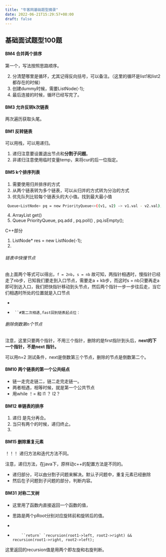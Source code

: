 ```yaml
---
title: "牛客网基础题型摘录"
date: 2022-06-21T15:29:57+08:00
draft: false
---
```


## 基础面试题型100题

#### BM4 合并两个排序

第一个，写法按照思路顺序。

2. 分清楚哪里是循环，尤其记得反向括号，可以备注。（这里的循环是list1和list2 都存在的时候）
3. 创建dummy时候，需要ListNode(-1);
4. 最后连接的时候，循环已经写完了。

#### BM3 允许反转k次链表

两次遍历获取头尾。

#### BM1 反转链表

可以用栈，可以用递归。

1. 递归注意要设置退出节点和**分割子问题**。
2.  非递归注意使用临时变量temp，来将cur的后一位指定。

#### BM5 k个排序列表

1. 需要使用归并排序的方式
2. 从两个链表转为多个链表，可以从归并的方式转为分治的方式
3. 优先队列比较每个链表头的大小值。找到最大最小值

```Bash
 Queue<ListNode> pq = new PriorityQueue<>((v1, v2) -> v1.val - v2.val);
```

4. ArrayList  get()
5. Queue<ListNode> PriorityQueue, pq.add , pq.poll() , pq.isEmpty();

C++部分

1. ListNode* res = new ListNode(-1);
2. 

######  链表中快慢节点

由上面两个等式可以得出，`f = 2nb`，`s = nb`
故可知，两指针相遇时，慢指针已经走了nb步，已知我们要走到入口节点，需要走a + kb步，而这时s = nb只要再走a即可到达入口，我们把快指针移动到头节点，然后两个指针一步一步往后走，当它们相遇时所处的位置就是入口节点

+ 

+ ```
   ``#第二次相遇,fast回到链表起点位：
  ```

###### 删除倒数第n个节点

注意，这里只要两个指针，不用三个指针，删除的是first指针到头后，**next的下一个指针，不是next 指针。**

可以用n=2 测试条件，next是倒数第三个节点，删除的节点是倒数第二个。

#### **BM10** **两个链表的第一个公共结点**

+ 链一走完走链二，链二走完走链一。
+ 两者相遇，相等时候，就是第一个公共节点
+ 用while ！= 和 l1 ？ l2？

#### BM12 单链表的排序

1. 递归 是先分再合。
2. 当只有两个的时候，递归终止。
3. 



#### BM15 删除重复元素

！！！ 递归方法和迭代方法不同。

注意，递归方法，在java下，原样动c++的配置方法是不同的。

+ 递归部分，可以由分割子问题来解决。默认子问题中，重复元素已经删除
+ 然后在子问题到子问题的部分，判断内容。

#### BM31 对称二叉树

+ 这里用了函数内直接返回一个函数的值，

+ 思路是两个pRoot分别对应旋转前和旋转后的值。

+ 

+ ```
      ``return` `recursion(root1->left, root2->right) && recursion(root1->right, root2->left);
  ```

这里返回的recursion值是用两个即左旋和右旋判断。

